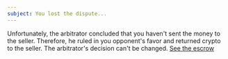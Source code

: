 ```yaml
---
subject: You lost the dispute...
---
```

Unfortunately, the arbitrator concluded that you haven't sent the money to the seller.
Therefore, he ruled in you opponent's favor and returned crypto to the seller.
The arbitrator's decision can't be changed.
[See the escrow]({{url}}/#/escrow/{{escrowId}})
